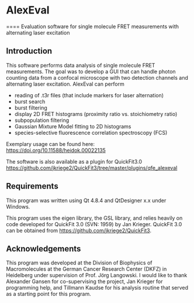 # AlexEval
====
Evaluation software for single molecule FRET measurements with alternating laser excitation


Introduction
---
This software performs data analysis of single molecule FRET measurements. The goal was to develop a GUI that can handle photon counting data from a confocal microscope with two detection channels and alternating laser excitation. AlexEval can perform
- reading of .t3r files (that include markers for laser alternation)
- burst search
- burst filtering
- display 2D FRET histograms (proximity ratio vs. stoichiometry ratio)
- subpopulation filtering
- Gaussian Mixture Model fitting to 2D histograms
- species-selective fluorescence correlation spectroscopy (FCS)


Exemplary usage can be found here: 
https://doi.org/10.11588/heidok.00022135


The software is also available as a plugin for QuickFit3.0
https://github.com/jkriege2/QuickFit3/tree/master/plugins/qfe_alexeval


Requirements
---
This program was written using Qt 4.8.4 and QtDesigner x.x under Windows.

This program uses the eigen library, the GSL library, and relies heavily on code developed for QuickFit 3.0 (SVN: 1959) by Jan Krieger.
QuickFit 3.0 can be obtained from https://github.com/jkriege2/QuickFit3.



Acknowledgements
---
This program was developed at the Division of Biophysics of Macromolecules at the German Cancer Research Center (DKFZ) in Heidelberg under supervision of Prof. Jörg Langowski. 
I would like to thank Alexander Gansen for co-supervising the project, Jan Krieger for programming help, and Tillmann Kaudse for his analysis routine that served as a starting point for this program.


